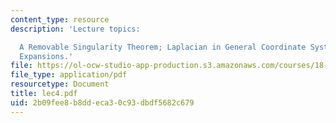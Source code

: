 ```yaml
---
content_type: resource
description: 'Lecture topics:

  A Removable Singularity Theorem; Laplacian in General Coordinate Systems; Asymptotic
  Expansions.'
file: https://ol-ocw-studio-app-production.s3.amazonaws.com/courses/18-156-differential-analysis-spring-2004/2b09fee8b8ddeca30c93dbdf5682c679_lec4.pdf
file_type: application/pdf
resourcetype: Document
title: lec4.pdf
uid: 2b09fee8-b8dd-eca3-0c93-dbdf5682c679
---
```

